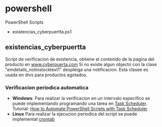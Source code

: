 # powershell
PowerShell Scripts

 - existencias_cyberpuertta.ps1

## existencias_cyberpuertta
Script de verificacion de existencia, obtiene el contenido de la pagina del producto en www.cyberpuerta.com 
Si no existe algun objecto con la clase "emdetails_notinstocktext1" despleiga una notificacion.
Esta clasee es usada en divs para productos agotados.
 ### Verificacion periodica automatica

 - **Windows**: 
Para realizar la verificacion en un intervalo especifico se puede implementando programando una tarea en [Task Scheduler](https://docs.microsoft.com/en-us/windows-server/administration/windows-commands/schtasks).
Tutorial: [How to Automate PowerShell Scripts with Task Scheduler](https://blog.netwrix.com/2018/07/03/how-to-automate-powershell-scripts-with-task-scheduler/)
 - **Linux**
 Para realizar la ejecucion periodica del script se puede implementat [crontab](https://man7.org/linux/man-pages/man5/crontab.5.html)
 
